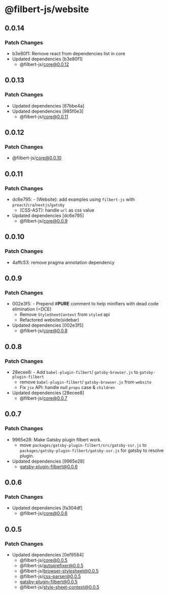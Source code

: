 # @filbert-js/website

## 0.0.14

### Patch Changes

- b3e80f1: Remove react from dependencies list in core
- Updated dependencies [b3e80f1]
  - @filbert-js/core@0.0.12

## 0.0.13

### Patch Changes

- Updated dependencies [67bbe4a]
- Updated dependencies [985f0e3]
  - @filbert-js/core@0.0.11

## 0.0.12

### Patch Changes

- @filbert-js/core@0.0.10

## 0.0.11

### Patch Changes

- dc6e795: - (Website): add examples using `filbert-js` with `preact`/`cra`/`nextjs`/`gatsby`
  - (CSS-AST): handle `url` as css value
- Updated dependencies [dc6e795]
  - @filbert-js/core@0.0.9

## 0.0.10

### Patch Changes

- 4affc53: remove pragma annotation dependency

## 0.0.9

### Patch Changes

- 002e3f5: - Prepend #**PURE** comment to help minifiers with dead code elimination (=DCE)
  - Remove `StyleSheetContext` from `styled` api
  - Refactored website(sidebar)
- Updated dependencies [002e3f5]
  - @filbert-js/core@0.0.8

## 0.0.8

### Patch Changes

- 28ecee8: - Add `babel-plugin-filbert`/ `gatsby-browser.js` to `gatsby-plugin-filbert`
  - remove `babel-plugin-filbert`/ `gatsby-browser.js` from `website`
  - Fix `jsx` API: handle null `props` case & `children`
- Updated dependencies [28ecee8]
  - @filbert-js/core@0.0.7

## 0.0.7

### Patch Changes

- 9965e28: Make Gatsby plugin filbert work.
  - move `packages/gatsby-plugin-filbert/src/gatsby-ssr.js` to `packages/gatsby-plugin-filbert/gatsby-ssr.js` for gatsby to resolve plugin.
- Updated dependencies [9965e28]
  - gatsby-plugin-filbert@0.0.6

## 0.0.6

### Patch Changes

- Updated dependencies [fa304df]
  - @filbert-js/core@0.0.6

## 0.0.5

### Patch Changes

- Updated dependencies [0ef9584]
  - @filbert-js/core@0.0.5
  - @filbert-js/autoprefixer@0.0.5
  - @filbert-js/browser-stylesheet@0.0.5
  - @filbert-js/css-parser@0.0.5
  - gatsby-plugin-filbert@0.0.5
  - @filbert-js/style-sheet-context@0.0.5
